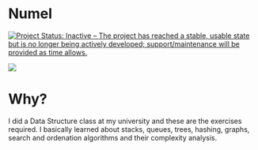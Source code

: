 Numel
====================

<a href="http://www.repostatus.org/#inactive"><img src="http://www.repostatus.org/badges/latest/inactive.svg" alt="Project Status: Inactive – The project has reached a stable, usable state but is no longer being actively developed; support/maintenance will be provided as time allows." /></a>

<img src="https://cdn.bulbagarden.net/upload/thumb/c/c6/322Numel.png/250px-322Numel.png">

Why?
=============

I did a Data Structure class at my university and these are the exercises required. I basically learned about stacks, queues, trees, hashing, graphs, search and ordenation algorithms and their complexity analysis.
